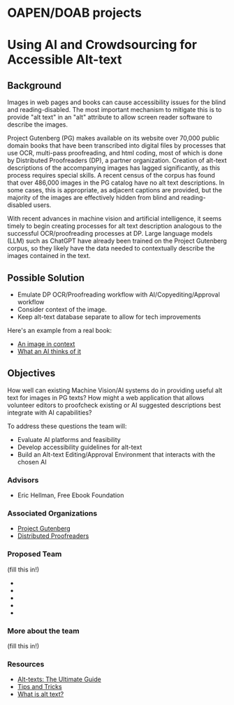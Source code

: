 # OAPEN/DOAB projects

 
# Using AI and Crowdsourcing for Accessible Alt-text


## Background

Images in web pages and books can cause accessibility issues for the blind and reading-disabled. The most important mechanism to mitigate this is to provide "alt text" in an "alt" attribute to allow screen reader software to describe the images.

Project Gutenberg (PG) makes available on its website over 70,000 public domain books that have been transcribed into digital files by processes that use OCR, multi-pass proofreading, and html coding, most of which is done by Distributed Proofreaders (DP), a partner organization. Creation of alt-text descriptions of the accompanying images has lagged significantly, as this process requires special skills. A recent census of the corpus has found that over 486,000 images in the PG catalog have no alt text descriptions. In some cases, this is appropriate, as adjacent captions are provided, but the majority of the images are effectively hidden from blind and reading-disabled users.

With recent advances in machine vision and artificial intelligence, it seems timely to begin creating processes for alt text description analogous to the successful OCR/proofreading processes at DP. Large language models (LLM) such as ChatGPT have already been trained on the Project Gutenberg corpus, so they likely have the data needed to contextually describe the images contained in the text.


## Possible Solution

- Emulate DP OCR/Proofreading workflow with  AI/Copyediting/Approval workflow
- Consider context of the image.
- Keep alt-text database separate to allow for tech improvements

Here's an example from a real book:

- [An image in context](https://gutenberg.org/cache/epub/40078/pg40078-images.html#ILL_008)
- [What an AI thinks of it](ai_for_alt_text.png)

## Objectives

How well can existing Machine Vision/AI systems do in providing useful alt text for images in PG texts? How might a web application that allows volunteer editors to proofcheck existing or AI suggested descriptions best integrate with AI capabilities?

To address these questions the team will:

- Evaluate AI platforms and feasibility
- Develop accessibility guidelines for alt-text
- Build an Alt-text Editing/Approval Environment that interacts with the chosen AI


### Advisors

- Eric Hellman, Free Ebook Foundation

### Associated Organizations

- [Project Gutenberg](https://gutenberg.org)
- [Distributed Proofreaders](https://pgdp.net)

### Proposed Team

(fill this in!)

-
-
-
-
-

### More about the team 

(fill this in!)

### Resources

- [Alt-texts: The Ultimate Guide](https://axesslab.com/alt-texts/)
- [Tips and Tricks](https://www.w3.org/WAI/tutorials/images/tips/)
- [What is alt text?](https://moz.com/learn/seo/alt-text)
